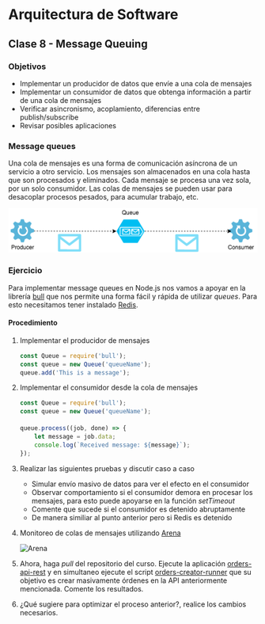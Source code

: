 # Arquitectura de Software
## Clase 8 - Message Queuing
### Objetivos

* Implementar un producidor de datos que envíe a una cola de mensajes
* Implementar un consumidor de datos que obtenga información a partir de una cola de mensajes
* Verificar asincronismo, acoplamiento, diferencias entre publish/subscribe
* Revisar posibles aplicaciones

### Message queues

Una cola de mensajes es una forma de comunicación asíncrona de un servicio a otro servicio. Los mensajes son almacenados en una cola hasta que son procesados y eliminados. Cada mensaje se procesa una vez sola, por un solo consumidor.
Las colas de mensajes se pueden usar para desacoplar procesos pesados, para acumular trabajo, etc.

![queue](queue_diagram.png)

### Ejercicio

Para implementar message queues en Node.js nos vamos a apoyar en la librería [bull](https://github.com/OptimalBits/bull) que nos permite una forma fácil y rápida de utilizar *queues*. Para esto necesitamos tener instalado [Redis](https://redis.io/).

#### Procedimiento

1. Implementar el producidor de mensajes

    ```javascript
    const Queue = require('bull');
    const queue = new Queue('queueName');
    queue.add('This is a message');
    ```

2. Implementar el consumidor desde la cola de mensajes

    ```javascript
    const Queue = require('bull');
    const queue = new Queue('queueName');

    queue.process((job, done) => {
        let message = job.data;
        console.log(`Received message: ${message}`);
    });
    ```
3. Realizar las siguientes pruebas y discutir caso a caso
	* Simular envío masivo de datos para ver el efecto en el consumidor
	* Observar comportamiento si el consumidor demora en procesar los mensajes, para esto puede apoyarse en la función *setTimeout*
	* Comente que sucede si el consumidor es detenido abruptamente
	* De manera similiar al punto anterior pero si Redis es detenido
4. Monitoreo de colas de mensajes utilizando [Arena](https://github.com/bee-queue/arena#arena)

	![Arena](https://github.com/bee-queue/arena/blob/master/screenshots/screen2.png)

5. Ahora, haga *pull* del repositorio del curso. Ejecute la aplicación [orders-api-rest](https://github.com/pablovilas/sa-course-examples/tree/master/c8/orders-api-rest) y en simultaneo ejecute el script [orders-creator-runner](https://github.com/pablovilas/sa-course-examples/tree/master/c8/orders-creator-runner) que su objetivo es crear masivamente órdenes en la API anteriormente mencionada. Comente los resultados.
6. ¿Qué sugiere para optimizar el proceso anterior?, realice los cambios necesarios.

